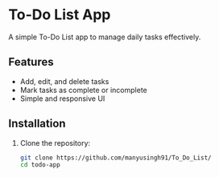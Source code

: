 # To-Do List App

A simple To-Do List app to manage daily tasks effectively.

## Features
- Add, edit, and delete tasks
- Mark tasks as complete or incomplete
- Simple and responsive UI

## Installation
1. Clone the repository:
   ```bash
   git clone https://github.com/manyusingh91/To_Do_List/
   cd todo-app

